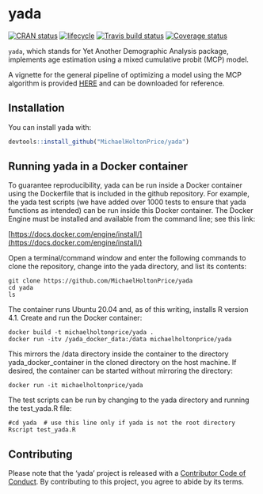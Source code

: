
<!-- README.md is generated from README.Rmd. Please edit that file -->

# yada

[![CRAN
status](https://www.r-pkg.org/badges/version/yada)](https://cran.r-project.org/package=yada)
[![lifecycle](https://img.shields.io/badge/lifecycle-experimental-orange.svg)](https://www.tidyverse.org/lifecycle/#experimental)
[![Travis build
status](https://travis-ci.org/eehh-stanford/yada.svg?branch=identif)](https://travis-ci.org/eehh-stanford/yada)
[![Coverage
status](https://codecov.io/gh/eehh-stanford/yada/branch/identif/graph/badge.svg)](https://codecov.io/github/eehh-stanford/yada?branch=identif)

`yada`, which stands for Yet Another Demographic Analysis package,
implements age estimation using a mixed cumulative probit (MCP) model.

A vignette for the general pipeline of optimizing a model using the MCP algorithm is provided [HERE](inst/doc/) and can be downloaded for reference. 

## Installation

You can install yada with:

``` r
devtools::install_github("MichaelHoltonPrice/yada")
```

## Running yada in a Docker container
To guarantee reproducibility, yada can be run inside a Docker container using
the Dockerfile that is included in the github repository. For example, the
yada test scripts (we have added over 1000 tests to ensure that yada functions
as intended) can be run inside this Docker container. The Docker Engine must be
installed and available from the command line; see this link:

[https://docs.docker.com/engine/install/](https://docs.docker.com/engine/install/)

Open a terminal/command window and enter the following commands to clone the
repository, change into the yada directory, and list its contents:

```console
git clone https://github.com/MichaelHoltonPrice/yada
cd yada
ls
```

The container runs Ubuntu 20.04 and, as of this writing, installs R version
4.1. Create and run the Docker container:

```console
docker build -t michaelholtonprice/yada .
docker run -itv /yada_docker_data:/data michaelholtonprice/yada
```

This mirrors the /data directory inside the container to the directory
yada_docker_container in the cloned directory on the host machine. If desired,
the container can be started without mirroring the directory:

```console
docker run -it michaelholtonprice/yada
```

The test scripts can be run by changing to the yada directory and running the
test_yada.R file:

```console
#cd yada  # use this line only if yada is not the root directory
Rscript test_yada.R
```


## Contributing

Please note that the ‘yada’ project is released with a [Contributor Code
of Conduct](.github/CODE_OF_CONDUCT.md). By contributing to this
project, you agree to abide by its terms.
